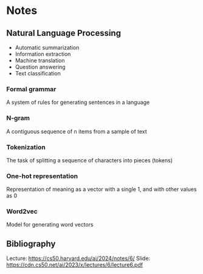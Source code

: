 # Notes

## Natural Language Processing

+ Automatic summarization
+ Information extraction
+ Machine translation
+ Question answering
+ Text classification

### Formal grammar

A system of rules for generating sentences in a language

### N-gram

A contiguous sequence of n items from a sample of text

### Tokenization

The task of splitting a sequence of characters into pieces (tokens)

### One-hot representation

Representation of meaning as a vector with a single 1, and with other values as 0

### Word2vec

Model for generating word vectors

## Bibliography
Lecture: https://cs50.harvard.edu/ai/2024/notes/6/
Slide: https://cdn.cs50.net/ai/2023/x/lectures/6/lecture6.pdf
